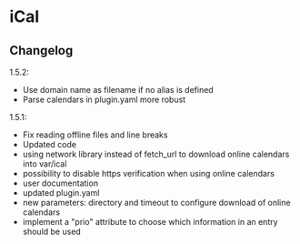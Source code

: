 # iCal

## Changelog
1.5.2:
- Use domain name as filename if no alias is defined
- Parse calendars in plugin.yaml more robust

1.5.1:
- Fix reading offline files and line breaks
- Updated code
- using network library instead of fetch_url to download online calendars into var/ical
- possibility to disable https verification when using online calendars
- user documentation
- updated plugin.yaml
- new parameters: directory and timeout to configure download of online calendars
- implement a "prio" attribute to choose which information in an entry should be used
